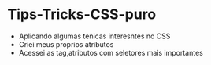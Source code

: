 # Tips-Tricks-CSS-puro
- Aplicando algumas tenicas interesntes no CSS
- Criei meus proprios atributos
- Acessei as tag,atributos com seletores mais importantes
